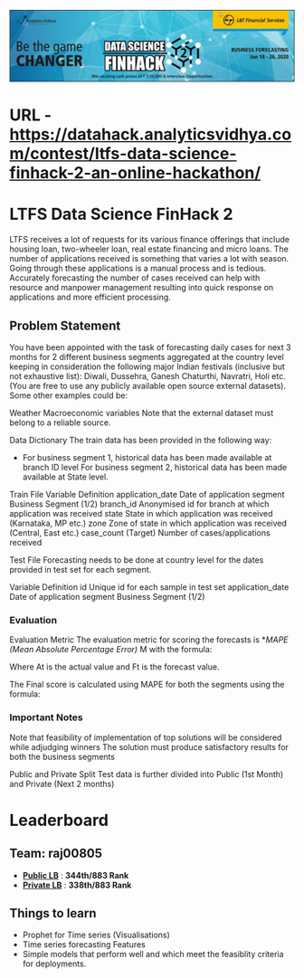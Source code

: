 ![title](ltfs2.jpg)

# URL - https://datahack.analyticsvidhya.com/contest/ltfs-data-science-finhack-2-an-online-hackathon/

# LTFS Data Science FinHack 2

LTFS receives a lot of requests for its various finance offerings that include housing loan, two-wheeler loan, real estate financing and micro loans. The number of applications received is something that varies a lot with season. Going through these applications is a manual process and is tedious. Accurately forecasting the number of cases received can help with resource and manpower management resulting into quick response on applications and more efficient processing.

## Problem Statement
You have been appointed with the task of forecasting daily cases for next 3 months for 2 different business segments aggregated at the country level keeping in consideration the following major Indian festivals (inclusive but not exhaustive list): Diwali, Dussehra, Ganesh Chaturthi, Navratri, Holi etc. (You are free to use any publicly available open source external datasets). Some other examples could be:

Weather Macroeconomic variables Note that the external dataset must belong to a reliable source.

Data Dictionary The train data has been provided in the following way:

* For business segment 1, historical data has been made available at branch ID level For business segment 2, historical data has been made available at State level.

Train File Variable Definition application_date Date of application segment Business Segment (1/2) branch_id Anonymised id for branch at which application was received state State in which application was received (Karnataka, MP etc.) zone Zone of state in which application was received (Central, East etc.) case_count (Target) Number of cases/applications received

Test File Forecasting needs to be done at country level for the dates provided in test set for each segment.

Variable Definition id Unique id for each sample in test set application_date Date of application segment Business Segment (1/2)

### Evaluation
Evaluation Metric The evaluation metric for scoring the forecasts is **MAPE (Mean Absolute Percentage Error)* M with the formula:


Where At is the actual value and Ft is the forecast value.

The Final score is calculated using MAPE for both the segments using the formula:

### Important Notes

Note that feasibility of implementation of top solutions will be considered while adjudging winners The solution must produce satisfactory results for both the business segments

Public and Private Split Test data is further divided into Public (1st Month) and Private (Next 2 months)

# Leaderboard
## Team:  raj00805

* **[Public LB](https://datahack.analyticsvidhya.com/contest/ltfs-data-science-finhack-2-an-online-hackathon)** : **344th/883 Rank**
* **[Private LB](https://datahack.analyticsvidhya.com/contest/ltfs-data-science-finhack-2-an-online-hackathon)** : **338th/883 Rank**

## Things to learn
* Prophet for Time series (Visualisations)
* Time series forecasting Features
* Simple models that perform well and which meet the feasiblity criteria for deployments.
